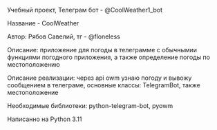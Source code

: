 Учебный проект, Телеграм бот - @CoolWeather1_bot

Название - CoolWeather


Автор: Рябов Савелий, тг - @floneless

Описание: приложение для погоды в телеграмме с обычнымии функциями погодного приложения, а также определение погоды по местоположению

Описание реализации: через api owm узнаю погоду и вывожу сообщением в телеграме, основные классы: TelegramBot, также местоположение

Необходимые библиотеки: python-telegram-bot, pyowm

Написанно на Python 3.11